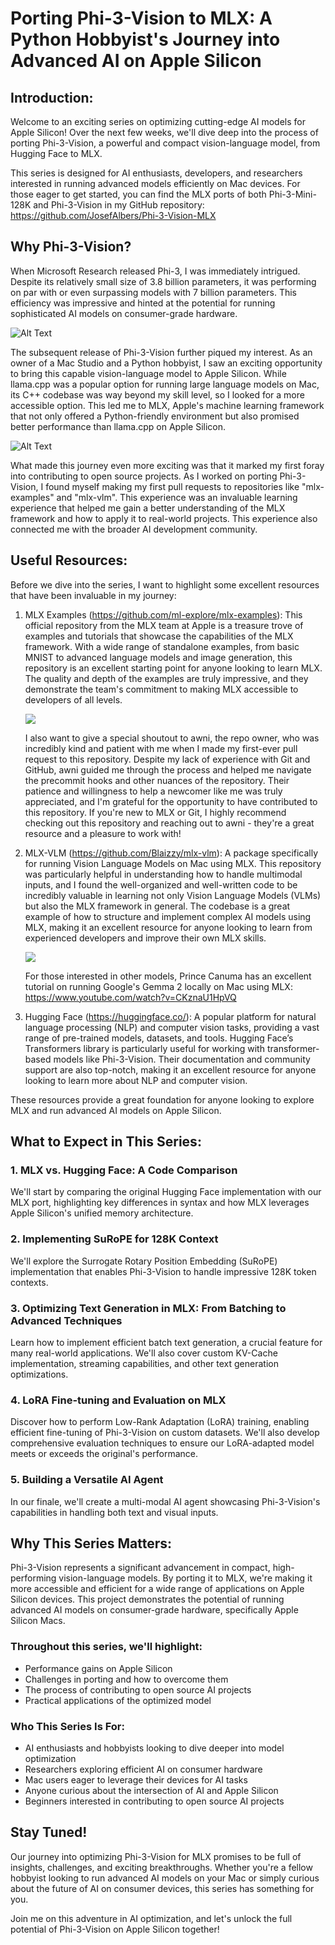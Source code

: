 # Porting Phi-3-Vision to MLX: A Python Hobbyist's Journey into Advanced AI on Apple Silicon

## Introduction:

Welcome to an exciting series on optimizing cutting-edge AI models for Apple Silicon! Over the next few weeks, we'll dive deep into the process of porting Phi-3-Vision, a powerful and compact vision-language model, from Hugging Face to MLX.

This series is designed for AI enthusiasts, developers, and researchers interested in running advanced models efficiently on Mac devices. For those eager to get started, you can find the MLX ports of both Phi-3-Mini-128K and Phi-3-Vision in my GitHub repository: https://github.com/JosefAlbers/Phi-3-Vision-MLX

## Why Phi-3-Vision?

When Microsoft Research released Phi-3, I was immediately intrigued. Despite its relatively small size of 3.8 billion parameters, it was performing on par with or even surpassing models with 7 billion parameters. This efficiency was impressive and hinted at the potential for running sophisticated AI models on consumer-grade hardware.

![Alt Text](tutorial_part0_phi3.png)

The subsequent release of Phi-3-Vision further piqued my interest. As an owner of a Mac Studio and a Python hobbyist, I saw an exciting opportunity to bring this capable vision-language model to Apple Silicon. While llama.cpp was a popular option for running large language models on Mac, its C++ codebase was way beyond my skill level, so I looked for a more accessible option. This led me to MLX, Apple's machine learning framework that not only offered a Python-friendly environment but also promised better performance than llama.cpp on Apple Silicon.

![Alt Text](tutorial_part0_phi3_v.png)

What made this journey even more exciting was that it marked my first foray into contributing to open source projects. As I worked on porting Phi-3-Vision, I found myself making my first pull requests to repositories like "mlx-examples" and "mlx-vlm". This experience was an invaluable learning experience that helped me gain a better understanding of the MLX framework and how to apply it to real-world projects. This experience also connected me with the broader AI development community.

## Useful Resources:

Before we dive into the series, I want to highlight some excellent resources that have been invaluable in my journey:

1. MLX Examples (https://github.com/ml-explore/mlx-examples): This official repository from the MLX team at Apple is a treasure trove of examples and tutorials that showcase the capabilities of the MLX framework. With a wide range of standalone examples, from basic MNIST to advanced language models and image generation, this repository is an excellent starting point for anyone looking to learn MLX. The quality and depth of the examples are truly impressive, and they demonstrate the team's commitment to making MLX accessible to developers of all levels.

    <img src="https://raw.githubusercontent.com/JosefAlbers/Phi-3-Vision-MLX/main/assets/tutorial_part0_awni.png">

    I also want to give a special shoutout to awni, the repo owner, who was incredibly kind and patient with me when I made my first-ever pull request to this repository. Despite my lack of experience with Git and GitHub, awni guided me through the process and helped me navigate the precommit hooks and other nuances of the repository. Their patience and willingness to help a newcomer like me was truly appreciated, and I'm grateful for the opportunity to have contributed to this repository. If you're new to MLX or Git, I highly recommend checking out this repository and reaching out to awni - they're a great resource and a pleasure to work with!

2. MLX-VLM (https://github.com/Blaizzy/mlx-vlm): A package specifically for running Vision Language Models on Mac using MLX. This repository was particularly helpful in understanding how to handle multimodal inputs, and I found the well-organized and well-written code to be incredibly valuable in learning not only Vision Language Models (VLMs) but also the MLX framework in general. The codebase is a great example of how to structure and implement complex AI models using MLX, making it an excellent resource for anyone looking to learn from experienced developers and improve their own MLX skills.

    <img src="https://raw.githubusercontent.com/JosefAlbers/Phi-3-Vision-MLX/main/assets/tutorial_part0_canuma.png">

    For those interested in other models, Prince Canuma has an excellent tutorial on running Google's Gemma 2 locally on Mac using MLX: https://www.youtube.com/watch?v=CKznaU1HpVQ

3. Hugging Face (https://huggingface.co/): A popular platform for natural language processing (NLP) and computer vision tasks, providing a vast range of pre-trained models, datasets, and tools. Hugging Face’s Transformers library is particularly useful for working with transformer-based models like Phi-3-Vision. Their documentation and community support are also top-notch, making it an excellent resource for anyone looking to learn more about NLP and computer vision.

These resources provide a great foundation for anyone looking to explore MLX and run advanced AI models on Apple Silicon.

## What to Expect in This Series:

### 1. MLX vs. Hugging Face: A Code Comparison

We'll start by comparing the original Hugging Face implementation with our MLX port, highlighting key differences in syntax and how MLX leverages Apple Silicon's unified memory architecture.

### 2. Implementing SuRoPE for 128K Context

We'll explore the Surrogate Rotary Position Embedding (SuRoPE) implementation that enables Phi-3-Vision to handle impressive 128K token contexts.

### 3. Optimizing Text Generation in MLX: From Batching to Advanced Techniques

Learn how to implement efficient batch text generation, a crucial feature for many real-world applications. We'll also cover custom KV-Cache implementation, streaming capabilities, and other text generation optimizations.

### 4. LoRA Fine-tuning and Evaluation on MLX

Discover how to perform Low-Rank Adaptation (LoRA) training, enabling efficient fine-tuning of Phi-3-Vision on custom datasets. We'll also develop comprehensive evaluation techniques to ensure our LoRA-adapted model meets or exceeds the original's performance.

### 5. Building a Versatile AI Agent

In our finale, we'll create a multi-modal AI agent showcasing Phi-3-Vision's capabilities in handling both text and visual inputs.

## Why This Series Matters:

Phi-3-Vision represents a significant advancement in compact, high-performing vision-language models. By porting it to MLX, we're making it more accessible and efficient for a wide range of applications on Apple Silicon devices. This project demonstrates the potential of running advanced AI models on consumer-grade hardware, specifically Apple Silicon Macs.

### Throughout this series, we'll highlight:
- Performance gains on Apple Silicon
- Challenges in porting and how to overcome them
- The process of contributing to open source AI projects
- Practical applications of the optimized model

### Who This Series Is For:
- AI enthusiasts and hobbyists looking to dive deeper into model optimization
- Researchers exploring efficient AI on consumer hardware
- Mac users eager to leverage their devices for AI tasks
- Anyone curious about the intersection of AI and Apple Silicon
- Beginners interested in contributing to open source AI projects

## Stay Tuned!

Our journey into optimizing Phi-3-Vision for MLX promises to be full of insights, challenges, and exciting breakthroughs. Whether you're a fellow hobbyist looking to run advanced AI models on your Mac or simply curious about the future of AI on consumer devices, this series has something for you.

Join me on this adventure in AI optimization, and let's unlock the full potential of Phi-3-Vision on Apple Silicon together!